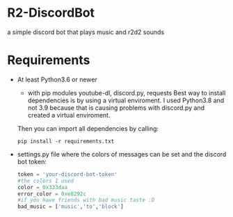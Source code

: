 # R2-DiscordBot
a simple discord bot that plays music and r2d2 sounds

# Requirements

- At least Python3.6 or newer
    - with pip modules youtube-dl, discord.py, requests
    Best way to install dependencies is by using a virtual enviroment.
    I used Python3.8 and not 3.9 because that is causing problems with discord.py and created a virtual enviroment.

    Then you can import all dependencies by calling:
    ```
    pip install -r requirements.txt
    ```

- settings.py file where the colors of messages can be set and the discord bot token:
  ```python
  token = 'your-discord-bot-token'
  #the colors I used
  color = 0x333daa
  error_color = 0xe8292c
  #if you have friends with bad music taste :D
  bad_music = ['music','to','block']
  ```
